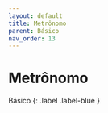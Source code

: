 ```yaml
---
layout: default
title: Metrônomo
parent: Básico
nav_order: 13
---
```


# Metrônomo

Básico
{: .label .label-blue }
